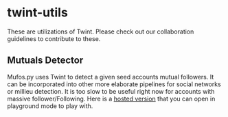 # twint-utils
These are utilizations of Twint. Please check out our collaboration guidelines to contribute to these.

## Mutuals Detector
Mufos.py uses Twint to detect a given seed accounts mutual followers. It can be incorporated into other more elaborate pipelines for social networks or millieu detection. It is too slow to be useful right now for accounts with massive follower/Following. Here is a [hosted version](https://colab.research.google.com/drive/1AOXQxkOWbq7KEHWVBRiOrYhTOSg3QTqq) that you can open in playground mode to play with.
